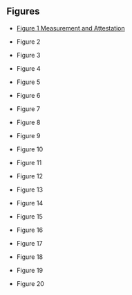 ## Figures

* [Figure 1 Measurement and Attestation](2_Overview.md#figure-1-measurement-and-attestation)

* Figure 2
* Figure 3
* Figure 4
* Figure 5
* Figure 6
* Figure 7
* Figure 8
* Figure 9
* Figure 10
* Figure 11
* Figure 12
* Figure 13
* Figure 14
* Figure 15
* Figure 16
* Figure 17
* Figure 18
* Figure 19
* Figure 20
